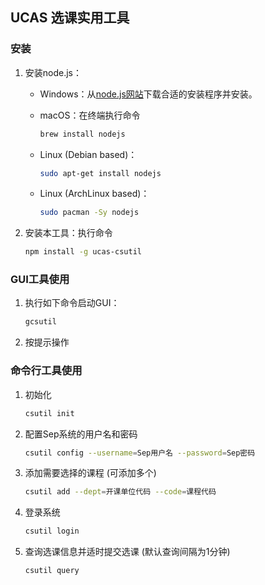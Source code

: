 ## UCAS 选课实用工具

### 安装
1. 安装node.js：
	* Windows：从[node.js网站](https://nodejs.org/en/download/)下载合适的安装程序并安装。
	* macOS：在终端执行命令
	
		```bash
		brew install nodejs
		```
	* Linux (Debian based)：
	
		```bash
		sudo apt-get install nodejs
		```
	* Linux (ArchLinux based)：
	
		```bash
		sudo pacman -Sy nodejs
		```
2. 安装本工具：执行命令

	```bash
	npm install -g ucas-csutil
	```

### GUI工具使用
1. 执行如下命令启动GUI：

	```bash
	gcsutil
	```

2. 按提示操作

### 命令行工具使用
1. 初始化

	```bash
	csutil init
	```
2. 配置Sep系统的用户名和密码

	```bash
	csutil config --username=Sep用户名 --password=Sep密码
	```
3. 添加需要选择的课程 (可添加多个)

	```bash
	csutil add --dept=开课单位代码 --code=课程代码
	```
4. 登录系统

	```bash
	csutil login
	```
5. 查询选课信息并适时提交选课 (默认查询间隔为1分钟)

	```bash
	csutil query
	```